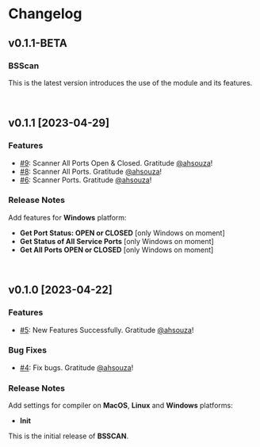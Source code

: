<!-- markdownlint-disable MD024 -->

# Changelog

## v0.1.1-BETA

### BSScan

This is the latest version introduces the use of the module and its features.


<br>

## v0.1.1 [2023-04-29]

### Features

- [#9](https://github.com/BarcaSecurity/bsscan/pull/8): Scanner All Ports Open & Closed. Gratitude [@ahsouza](https://github.com/ahsouza)!
- [#8](https://github.com/BarcaSecurity/bsscan/pull/8): Scanner All Ports. Gratitude [@ahsouza](https://github.com/ahsouza)!
- [#6](https://github.com/BarcaSecurity/bsscan/pull/6): Scanner Ports. Gratitude [@ahsouza](https://github.com/ahsouza)!


### Release Notes

Add features for **Windows** platform:


- **Get Port Status: OPEN or CLOSED** [only Windows on moment]
- **Get Status of All Service Ports** [only Windows on moment]
- **Get All Ports OPEN or CLOSED** [only Windows on moment]


<br>

## v0.1.0 [2023-04-22]

### Features

- [#5](https://github.com/BarcaSecurity/bsscan/pull/5): New Features Successfully. Gratitude [@ahsouza](https://github.com/ahsouza)!

### Bug Fixes

- [#4](https://github.com/BarcaSecurity/bsscan/pull/4): Fix bugs. Gratitude [@ahsouza](https://github.com/ahsouza)!

### Release Notes


Add settings for compiler on **MacOS**, **Linux** and **Windows** platforms:

- **Init** 

This is the initial release of **BSSCAN**.